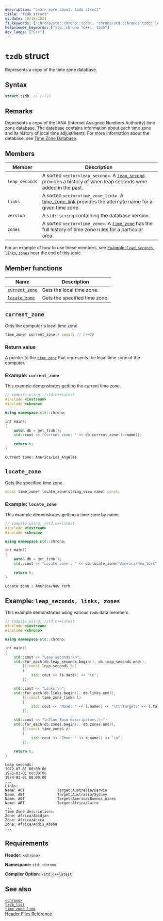 ```yaml
---
description: "Learn more about: tzdb struct"
title: "tzdb struct"
ms.date: 10/15/2021
f1_keywords: ["chrono/std::chrono::tzdb", "chrono/std::chrono::tzdb::leap_seconds", "chrono/std::chrono::tzdb::links", "chrono/std::chrono::tzdb::version", "chrono/std::chrono::tzdb::zones"]
helpviewer_keywords: ["std::chrono [C++], tzdb"]
dev_langs: ["C++"]
---
```

# `tzdb` struct

Represents a copy of the time zone database.

## Syntax

```cpp
struct tzdb; // C++20
```

## Remarks

Represents a copy of the IANA (Internet Assigned Numbers Authority) time zone database. The database contains information about each time zone and its history of local time adjustments. For more information about the database, see [Time Zone Database](https://data.iana.org/time-zones/tz-link.html).

## Members

|Member|Description|
|---------|-------------|
|`leap_seconds`| A sorted `vector<leap_second>`. A [`leap_second`](leap-second-class.md) provides a history of when leap seconds were added in the past. |
|`links`| A sorted `vector<time_zone_link>`. A [time_zone_link](time-zone-link-class.md) provides the alternate name for a given time zone. |
|`version`| A `std::string` containing the database version. |
|`zones`| A sorted `vector<time_zone>`. A [`time_zone`](time-zone-class.md) has the full history of time zone rules for a particular area. |

For an example of how to use these members, see [Example: `leap_seconds`, `links`, `zones`](#example-leap_seconds-links-zones) near the end of this topic.

## Member functions

|Name|Description|
|------|------|
| [`current_zone`](#currentzone) | Gets the local time zone. |
| [`locate_zone`](#locatezone) | Gets the specified time zone. |

## <a name="currentzone"></a> `current_zone`

Gets the computer's local time zone.

```cpp
time_zone* current_zone() const; // C++20
```

### Return value

A pointer to the [`time_zone`](time-zone-class.md) that represents the local time zone of the computer.

### Example: `current_zone`

This example demonstrates getting the current time zone.

```cpp
// compile using: /std:c++latest
#include <iostream>
#include <chrono>

using namespace std::chrono;

int main()
{
    auto& db = get_tzdb();
    std::cout << "Current zone: " << db.current_zone()->name();
    
    return 0;
}
```

```output
Current zone: America/Los_Angeles
```

## <a name="locatezone"></a> `locate_zone`

Gets the specified time zone.

```cpp
const time_zone* locate_zone(string_view name) const;
```

### Example: `locate_zone`

This example demonstrates getting a time zone by name.

```cpp
// compile using: /std:c++latest
#include <iostream>
#include <chrono>

using namespace std::chrono;

int main()
{
    auto& db = get_tzdb();
    std::cout << "Locate zone : " << db.locate_zone("America/New_York")->name() << "\n";
    
    return 0;
}
```

```output
Locate zone : America/New_York
```

## Example: `leap_seconds, links, zones`

This example demonstrates using various `tzdb` data members.

```cpp
// compile using: /std:c++latest
#include <iostream>
#include <chrono>

using namespace std::chrono;

int main()
{
    std::cout << "Leap seconds:\n";
    std::for_each(db.leap_seconds.begin(), db.leap_seconds.end(),
        [](const leap_second& ls)
        {
            std::cout << ls.date() << "\n";
        });

    std::cout << "Links:\n";
    std::for_each(db.links.begin(), db.links.end(),
        [](const time_zone_link& l)
        {
            std::cout << "Name: " << l.name() << "\t\tTarget:" << l.target() << '\n';
        });

    std::cout << "\nTime Zone descriptions:\n";
    std::for_each(db.zones.begin(), db.zones.end(),
        [](const time_zone& z)
        {
            std::cout << "Zone: " << z.name() << "\n";
        });
    
    return 0;
}
```

```output
Leap seconds:
1972-07-01 00:00:00
1973-01-01 00:00:00
1974-01-01 00:00:00
...
Links:
Name: ACT               Target:Australia/Darwin
Name: AET               Target:Australia/Sydney
Name: AGT               Target:America/Buenos_Aires
Name: ART               Target:Africa/Cairo
...
Time Zone descriptions:
Zone: Africa/Abidjan
Zone: Africa/Accra
Zone: Africa/Addis_Ababa
...
```

## Requirements

**Header:** `<chrono>`

**Namespace:** `std::chrono`

**Compiler Option:** [`/std:c++latest`](../build/reference/std-specify-language-standard-version.md)

## See also

[`<chrono>`](chrono.md)\
[`tzdb_list`](tzdb-list-class.md)\
[`time_zone_link`](time-zone-link-class.md)\
[Header Files Reference](cpp-standard-library-header-files.md)